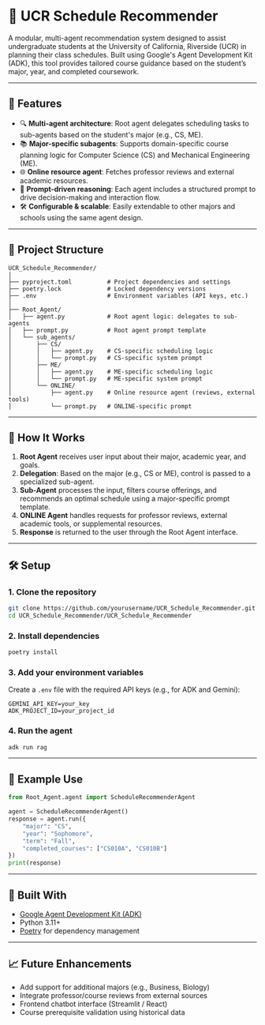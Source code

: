 
# 📅 UCR Schedule Recommender

A modular, multi-agent recommendation system designed to assist undergraduate students at the University of California, Riverside (UCR) in planning their class schedules. Built using Google's Agent Development Kit (ADK), this tool provides tailored course guidance based on the student’s major, year, and completed coursework.

---

## 🚀 Features

- 🔍 **Multi-agent architecture**: Root agent delegates scheduling tasks to sub-agents based on the student's major (e.g., CS, ME).
- 📚 **Major-specific subagents**: Supports domain-specific course planning logic for Computer Science (CS) and Mechanical Engineering (ME).
- 🌐 **Online resource agent**: Fetches professor reviews and external academic resources.
- 🧠 **Prompt-driven reasoning**: Each agent includes a structured prompt to drive decision-making and interaction flow.
- 🛠️ **Configurable & scalable**: Easily extendable to other majors and schools using the same agent design.

---

## 🧩 Project Structure

```
UCR_Schedule_Recommender/
│
├── pyproject.toml          # Project dependencies and settings
├── poetry.lock             # Locked dependency versions
├── .env                    # Environment variables (API keys, etc.)
│
├── Root_Agent/
│   ├── agent.py            # Root agent logic: delegates to sub-agents
│   ├── prompt.py           # Root agent prompt template
│   └── sub_agents/
│       ├── CS/
│       │   ├── agent.py    # CS-specific scheduling logic
│       │   └── prompt.py   # CS-specific system prompt
│       ├── ME/
│       │   ├── agent.py    # ME-specific scheduling logic
│       │   └── prompt.py   # ME-specific system prompt
│       └── ONLINE/
│           ├── agent.py    # Online resource agent (reviews, external tools)
│           └── prompt.py   # ONLINE-specific prompt
```

---

## 🧠 How It Works

1. **Root Agent** receives user input about their major, academic year, and goals.
2. **Delegation**: Based on the major (e.g., CS or ME), control is passed to a specialized sub-agent.
3. **Sub-Agent** processes the input, filters course offerings, and recommends an optimal schedule using a major-specific prompt template.
4. **ONLINE Agent** handles requests for professor reviews, external academic tools, or supplemental resources.
5. **Response** is returned to the user through the Root Agent interface.

---

## 🛠️ Setup

### 1. Clone the repository
```bash
git clone https://github.com/yourusername/UCR_Schedule_Recommender.git
cd UCR_Schedule_Recommender/UCR_Schedule_Recommender
```

### 2. Install dependencies
```bash
poetry install
```

### 3. Add your environment variables
Create a `.env` file with the required API keys (e.g., for ADK and Gemini):
```
GEMINI_API_KEY=your_key
ADK_PROJECT_ID=your_project_id
```

### 4. Run the agent
```bash
adk run rag
```

---

## 🧪 Example Use

```python
from Root_Agent.agent import ScheduleRecommenderAgent

agent = ScheduleRecommenderAgent()
response = agent.run({
    "major": "CS",
    "year": "Sophomore",
    "term": "Fall",
    "completed_courses": ["CS010A", "CS010B"]
})
print(response)
```

---

## 🧱 Built With

- [Google Agent Development Kit (ADK)](https://github.com/google/agent-development-kit)
- Python 3.11+
- [Poetry](https://python-poetry.org/) for dependency management

---

## 📈 Future Enhancements

- Add support for additional majors (e.g., Business, Biology)
- Integrate professor/course reviews from external sources
- Frontend chatbot interface (Streamlit / React)
- Course prerequisite validation using historical data

